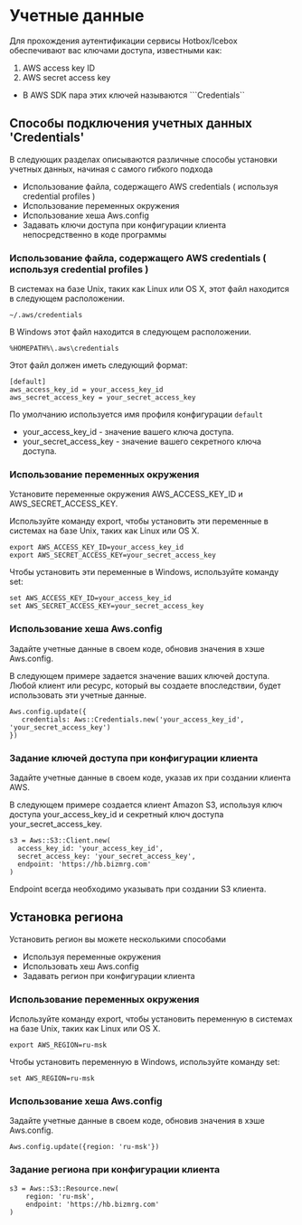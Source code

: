 # Учетные данные
Для прохождения аутентификации сервисы Hotbox/Icebox обеспечивают вас ключами доступа, известными как:
1) AWS access key ID
2) AWS secret access key
* В AWS SDK пара этих ключей называются ```Credentials``
## Способы подключения учетных данных 'Credentials'
В следующих разделах описываются различные способы установки учетных данных, начиная с самого гибкого подхода
* Использование файла, содержащего AWS credentials ( используя credential profiles )
* Использование переменных окружения
* Использование хеша Aws.config
* Задавать ключи доступа при конфигурации клиента непосредственно в коде программы

### Использование файла, содержащего AWS credentials ( используя credential profiles )
В системах на базе Unix, таких как Linux или OS X, этот файл находится в следующем расположении.
```
~/.aws/credentials
```
В Windows этот файл находится в следующем расположении.
```
%HOMEPATH%\.aws\credentials
```

Этот файл должен иметь следующий формат:
```
[default]
aws_access_key_id = your_access_key_id
aws_secret_access_key = your_secret_access_key
```
По умолчанию используется имя профиля конфигурации ```default``` 
* your_access_key_id - значение вашего ключа доступа.
* your_secret_access_key - значение вашего секретного ключа доступа.

### Использование переменных окружения
Установите переменные окружения AWS_ACCESS_KEY_ID и AWS_SECRET_ACCESS_KEY.

Используйте команду export, чтобы установить эти переменные в системах на базе Unix, таких как Linux или OS X.
```
export AWS_ACCESS_KEY_ID=your_access_key_id
export AWS_SECRET_ACCESS_KEY=your_secret_access_key
```

Чтобы установить эти переменные в Windows, используйте команду set:
```
set AWS_ACCESS_KEY_ID=your_access_key_id
set AWS_SECRET_ACCESS_KEY=your_secret_access_key
```

### Использование хеша Aws.config
Задайте учетные данные в своем коде, обновив значения в хэше Aws.config.

В следующем примере задается значение ваших ключей доступа. Любой клиент или ресурс, который вы создаете впоследствии, будет использовать эти учетные данные.

```
Aws.config.update({
   credentials: Aws::Credentials.new('your_access_key_id', 'your_secret_access_key')
})
```

### Задание ключей доступа при конфигурации клиента
Задайте учетные данные в своем коде, указав их при создании клиента AWS.

В следующем примере создается клиент Amazon S3, используя ключ доступа your_access_key_id и секретный ключ доступа your_secret_access_key.

```
s3 = Aws::S3::Client.new(
  access_key_id: 'your_access_key_id',
  secret_access_key: 'your_secret_access_key',
  endpoint: 'https://hb.bizmrg.com'
)
```

Endpoint всегда необходимо указывать при создании S3 клиента.

## Установка региона
Установить регион вы можете несколькими способами
* Используя переменные окружения
* Использовать хеш Aws.config
* Задавать регион при конфигурации клиента

### Использование переменных окружения
Используйте команду export, чтобы установить переменную в системах на базе Unix, таких как Linux или OS X.
```
export AWS_REGION=ru-msk
```
Чтобы установить переменную в Windows, используйте команду set:
```
set AWS_REGION=ru-msk
```
### Использование хеша Aws.config
Задайте учетные данные в своем коде, обновив значения в хэше Aws.config.
```
Aws.config.update({region: 'ru-msk'})
```
### Задание региона при конфигурации клиента
```
s3 = Aws::S3::Resource.new(
    region: 'ru-msk',
    endpoint: 'https://hb.bizmrg.com'
)
```
